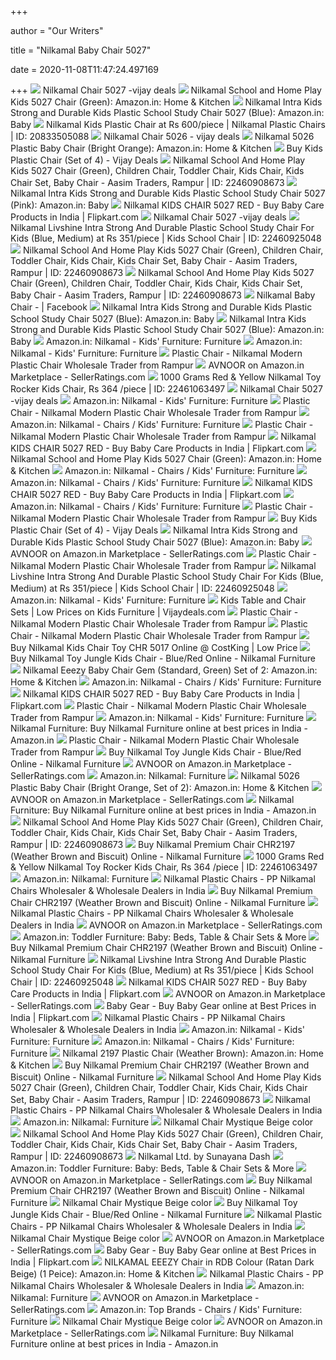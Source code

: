 +++
        
author = "Our Writers"
        
title = "Nilkamal Baby Chair 5027"
        
date = 2020-11-08T11:47:24.497169
        
+++
[ ![](https://www.vijaydeals.com/images/thumbs/0003736_nilkamal-kids-chair-5027-set-of-4_550.jpeg)](https://www.vijaydeals.com/images/thumbs/0003736_nilkamal-kids-chair-5027-set-of-4_550.jpeg) Nilkamal Chair 5027 -vijay deals
[ ![](https://images-na.ssl-images-amazon.com/images/I/31K4WExWqPL.jpg)](https://images-na.ssl-images-amazon.com/images/I/31K4WExWqPL.jpg) Nilkamal School and Home Play Kids 5027 Chair (Green): Amazon.in: Home &  Kitchen
[ ![](https://images-na.ssl-images-amazon.com/images/I/31reZ%2BGXdRL.jpg)](https://images-na.ssl-images-amazon.com/images/I/31reZ%2BGXdRL.jpg) Nilkamal Intra Kids Strong and Durable Kids Plastic School Study Chair 5027  (Blue): Amazon.in: Baby
[ ![](https://5.imimg.com/data5/SV/LV/WO/SELLER-4081295/easy-plastic-chair-500x500.jpg)](https://5.imimg.com/data5/SV/LV/WO/SELLER-4081295/easy-plastic-chair-500x500.jpg) Nilkamal Kids Plastic Chair at Rs 600/piece | Nilkamal Plastic Chairs | ID:  20833505088
[ ![](https://www.vijaydeals.com/images/thumbs/0003733_nilkamal-kids-chair-5026-set-of-4_550.jpeg)](https://www.vijaydeals.com/images/thumbs/0003733_nilkamal-kids-chair-5026-set-of-4_550.jpeg) Nilkamal Chair 5026 - vijay deals
[ ![](https://images-eu.ssl-images-amazon.com/images/I/41s72866UhL._AC_UL160_SR160,160_.jpg)](https://images-eu.ssl-images-amazon.com/images/I/41s72866UhL._AC_UL160_SR160,160_.jpg) Nilkamal 5026 Plastic Baby Chair (Bright Orange): Amazon.in: Home & Kitchen
[ ![](https://www.vijaydeals.com/images/thumbs/0003705_cello-rock-chair-set-of-2_415.jpeg)](https://www.vijaydeals.com/images/thumbs/0003705_cello-rock-chair-set-of-2_415.jpeg) Buy Kids Plastic Chair (Set of 4) - Vijay Deals
[ ![](https://5.imimg.com/data5/AX/VD/NV/SELLER-41803277/nilkamal-school-and-home-play-kids-5027-chair-green--500x500.jpg)](https://5.imimg.com/data5/AX/VD/NV/SELLER-41803277/nilkamal-school-and-home-play-kids-5027-chair-green--500x500.jpg) Nilkamal School And Home Play Kids 5027 Chair (Green), Children Chair,  Toddler Chair, Kids Chair, Kids Chair Set, Baby Chair - Aasim Traders,  Rampur | ID: 22460908673
[ ![](https://images-eu.ssl-images-amazon.com/images/I/31Q7MIM341L._SR600%2C315_PIWhiteStrip%2CBottomLeft%2C0%2C35_SCLZZZZZZZ_.jpg)](https://images-eu.ssl-images-amazon.com/images/I/31Q7MIM341L._SR600%2C315_PIWhiteStrip%2CBottomLeft%2C0%2C35_SCLZZZZZZZ_.jpg) Nilkamal Intra Kids Strong and Durable Kids Plastic School Study Chair 5027  (Pink): Amazon.in: Baby
[ ![](https://rukminim1.flixcart.com/image/352/352/jzrb53k0/chair/p/6/z/kids-chair-5027-red-nkchr5027red-chair-nilkamal-original-imafjhg9fwhzaudy.jpeg?q=70)](https://rukminim1.flixcart.com/image/352/352/jzrb53k0/chair/p/6/z/kids-chair-5027-red-nkchr5027red-chair-nilkamal-original-imafjhg9fwhzaudy.jpeg?q=70) Nilkamal KIDS CHAIR 5027 RED - Buy Baby Care Products in India |  Flipkart.com
[ ![](https://www.vijaydeals.com/images/thumbs/0003739_nilkamal-kids-chair-5027-set-of-4_100.jpeg)](https://www.vijaydeals.com/images/thumbs/0003739_nilkamal-kids-chair-5027-set-of-4_100.jpeg) Nilkamal Chair 5027 -vijay deals
[ ![](https://5.imimg.com/data5/GZ/JZ/KD/SELLER-41803277/nilkamal-livshine-intra-strong-and-durable-plastic-school-study-chair-for-kids-blue-medium--500x500.jpg)](https://5.imimg.com/data5/GZ/JZ/KD/SELLER-41803277/nilkamal-livshine-intra-strong-and-durable-plastic-school-study-chair-for-kids-blue-medium--500x500.jpg) Nilkamal Livshine Intra Strong And Durable Plastic School Study Chair For  Kids (Blue, Medium) at Rs 351/piece | Kids School Chair | ID: 22460925048
[ ![](https://5.imimg.com/data5/HG/LM/YB/SELLER-41803277/nilkamal-school-and-home-play-kids-5027-chair-green--500x500.jpg)](https://5.imimg.com/data5/HG/LM/YB/SELLER-41803277/nilkamal-school-and-home-play-kids-5027-chair-green--500x500.jpg) Nilkamal School And Home Play Kids 5027 Chair (Green), Children Chair,  Toddler Chair, Kids Chair, Kids Chair Set, Baby Chair - Aasim Traders,  Rampur | ID: 22460908673
[ ![](https://5.imimg.com/data5/EO/AL/AU/SELLER-41803277/nilkamal-school-and-home-play-kids-5027-chair-green--500x500.jpg)](https://5.imimg.com/data5/EO/AL/AU/SELLER-41803277/nilkamal-school-and-home-play-kids-5027-chair-green--500x500.jpg) Nilkamal School And Home Play Kids 5027 Chair (Green), Children Chair,  Toddler Chair, Kids Chair, Kids Chair Set, Baby Chair - Aasim Traders,  Rampur | ID: 22460908673
[ ![](https://lookaside.fbsbx.com/lookaside/crawler/media/?media_id=1499576693504780)](https://lookaside.fbsbx.com/lookaside/crawler/media/?media_id=1499576693504780) Nilkamal Baby Chair -     | Facebook
[ ![](https://images-na.ssl-images-amazon.com/images/I/31ASF-L2NmL.jpg)](https://images-na.ssl-images-amazon.com/images/I/31ASF-L2NmL.jpg) Nilkamal Intra Kids Strong and Durable Kids Plastic School Study Chair 5027  (Blue): Amazon.in: Baby
[ ![](https://images-na.ssl-images-amazon.com/images/I/31MM-dyPLdL._SY355_.jpg)](https://images-na.ssl-images-amazon.com/images/I/31MM-dyPLdL._SY355_.jpg) Nilkamal Intra Kids Strong and Durable Kids Plastic School Study Chair 5027  (Blue): Amazon.in: Baby
[ ![](https://m.media-amazon.com/images/I/61pUMf+wkiL._AC_UL320_.jpg)](https://m.media-amazon.com/images/I/61pUMf+wkiL._AC_UL320_.jpg) Amazon.in: Nilkamal - Kids' Furniture: Furniture
[ ![](https://m.media-amazon.com/images/I/61IPejs9suL._AC_UL320_.jpg)](https://m.media-amazon.com/images/I/61IPejs9suL._AC_UL320_.jpg) Amazon.in: Nilkamal - Kids' Furniture: Furniture
[ ![](https://5.imimg.com/data5/NY/ND/XH/SELLER-41803277/capture-500x500.PNG)](https://5.imimg.com/data5/NY/ND/XH/SELLER-41803277/capture-500x500.PNG) Plastic Chair - Nilkamal Modern Plastic Chair Wholesale Trader from Rampur
[ ![](https://m.media-amazon.com/images/I/61qt2kQO6DL._AC_UY218_.jpg)](https://m.media-amazon.com/images/I/61qt2kQO6DL._AC_UY218_.jpg) AVNOOR on Amazon.in Marketplace - SellerRatings.com
[ ![](https://5.imimg.com/data5/FC/MW/AY/SELLER-41803277/41ruw-sya-l-250x250.jpg)](https://5.imimg.com/data5/FC/MW/AY/SELLER-41803277/41ruw-sya-l-250x250.jpg) 1000 Grams Red & Yellow Nilkamal Toy Rocker Kids Chair, Rs 364 /piece | ID:  22461063497
[ ![](https://www.vijaydeals.com/images/thumbs/0003737_nilkamal-kids-chair-5027-set-of-4_100.jpeg)](https://www.vijaydeals.com/images/thumbs/0003737_nilkamal-kids-chair-5027-set-of-4_100.jpeg) Nilkamal Chair 5027 -vijay deals
[ ![](https://m.media-amazon.com/images/I/31ofx+lfCeL._AC_UL320_.jpg)](https://m.media-amazon.com/images/I/31ofx+lfCeL._AC_UL320_.jpg) Amazon.in: Nilkamal - Kids' Furniture: Furniture
[ ![](https://5.imimg.com/data5/BX/MO/YL/SELLER-41803277/nilkamal-mystique-high-back-chair-500x500.PNG)](https://5.imimg.com/data5/BX/MO/YL/SELLER-41803277/nilkamal-mystique-high-back-chair-500x500.PNG) Plastic Chair - Nilkamal Modern Plastic Chair Wholesale Trader from Rampur
[ ![](https://m.media-amazon.com/images/I/61yWXXANpXL._AC_UL320_.jpg)](https://m.media-amazon.com/images/I/61yWXXANpXL._AC_UL320_.jpg) Amazon.in: Nilkamal - Chairs / Kids' Furniture: Furniture
[ ![](https://5.imimg.com/data5/UZ/OQ/HS/SELLER-41803277/glass-top-center-tables-500x500.PNG)](https://5.imimg.com/data5/UZ/OQ/HS/SELLER-41803277/glass-top-center-tables-500x500.PNG) Plastic Chair - Nilkamal Modern Plastic Chair Wholesale Trader from Rampur
[ ![](https://rukminim1.flixcart.com/image/312/312/kaijgy80/chair/z/g/t/unbreakable-fibre-made-with-smooth-finishing-kids-chair-am1528-original-imafsfz8chnyzfh9.jpeg?q=70)](https://rukminim1.flixcart.com/image/312/312/kaijgy80/chair/z/g/t/unbreakable-fibre-made-with-smooth-finishing-kids-chair-am1528-original-imafsfz8chnyzfh9.jpeg?q=70) Nilkamal KIDS CHAIR 5027 RED - Buy Baby Care Products in India |  Flipkart.com
[ ![](https://images-na.ssl-images-amazon.com/images/I/31Zfa768PTL.jpg)](https://images-na.ssl-images-amazon.com/images/I/31Zfa768PTL.jpg) Nilkamal School and Home Play Kids 5027 Chair (Green): Amazon.in: Home &  Kitchen
[ ![](https://m.media-amazon.com/images/I/71PuRZBqD6L._AC_UL320_.jpg)](https://m.media-amazon.com/images/I/71PuRZBqD6L._AC_UL320_.jpg) Amazon.in: Nilkamal - Chairs / Kids' Furniture: Furniture
[ ![](https://m.media-amazon.com/images/I/81kQkKFGrbL._AC_UL320_.jpg)](https://m.media-amazon.com/images/I/81kQkKFGrbL._AC_UL320_.jpg) Amazon.in: Nilkamal - Chairs / Kids' Furniture: Furniture
[ ![](https://rukminim1.flixcart.com/image/312/312/kaijgy80/chair/9/z/y/unbreakable-fibre-made-with-smooth-finishing-kids-chair-am1526-original-imafsfz8a2myfejg.jpeg?q=70)](https://rukminim1.flixcart.com/image/312/312/kaijgy80/chair/9/z/y/unbreakable-fibre-made-with-smooth-finishing-kids-chair-am1526-original-imafsfz8a2myfejg.jpeg?q=70) Nilkamal KIDS CHAIR 5027 RED - Buy Baby Care Products in India |  Flipkart.com
[ ![](https://m.media-amazon.com/images/I/61-RTWrb-GL._AC_UL320_.jpg)](https://m.media-amazon.com/images/I/61-RTWrb-GL._AC_UL320_.jpg) Amazon.in: Nilkamal - Chairs / Kids' Furniture: Furniture
[ ![](https://5.imimg.com/data5/WJ/GZ/CD/SELLER-41803277/crystal-polypropylene-chair-500x500.PNG)](https://5.imimg.com/data5/WJ/GZ/CD/SELLER-41803277/crystal-polypropylene-chair-500x500.PNG) Plastic Chair - Nilkamal Modern Plastic Chair Wholesale Trader from Rampur
[ ![](https://www.vijaydeals.com/images/thumbs/0003719_kids-premium-plastic-study-chair-set-of-4_550.jpeg)](https://www.vijaydeals.com/images/thumbs/0003719_kids-premium-plastic-study-chair-set-of-4_550.jpeg) Buy Kids Plastic Chair (Set of 4) - Vijay Deals
[ ![](https://images-na.ssl-images-amazon.com/images/I/31xar8AT-DL.jpg)](https://images-na.ssl-images-amazon.com/images/I/31xar8AT-DL.jpg) Nilkamal Intra Kids Strong and Durable Kids Plastic School Study Chair 5027  (Blue): Amazon.in: Baby
[ ![](https://m.media-amazon.com/images/I/51Ap-PhvvVL._AC_UY218_.jpg)](https://m.media-amazon.com/images/I/51Ap-PhvvVL._AC_UY218_.jpg) AVNOOR on Amazon.in Marketplace - SellerRatings.com
[ ![](https://5.imimg.com/data5/JH/OP/AR/SELLER-41803277/ww-500x500.PNG)](https://5.imimg.com/data5/JH/OP/AR/SELLER-41803277/ww-500x500.PNG) Plastic Chair - Nilkamal Modern Plastic Chair Wholesale Trader from Rampur
[ ![](https://5.imimg.com/data5/MS/FK/DC/SELLER-41803277/nilkamal-livshine-intra-strong-and-durable-plastic-school-study-chair-for-kids-blue-medium--500x500.jpg)](https://5.imimg.com/data5/MS/FK/DC/SELLER-41803277/nilkamal-livshine-intra-strong-and-durable-plastic-school-study-chair-for-kids-blue-medium--500x500.jpg) Nilkamal Livshine Intra Strong And Durable Plastic School Study Chair For  Kids (Blue, Medium) at Rs 351/piece | Kids School Chair | ID: 22460925048
[ ![](https://m.media-amazon.com/images/I/81lA6RbF+uL._AC_UL320_.jpg)](https://m.media-amazon.com/images/I/81lA6RbF+uL._AC_UL320_.jpg) Amazon.in: Nilkamal - Kids' Furniture: Furniture
[ ![](https://www.vijaydeals.com/images/thumbs/0003699_nilkamal-apple-juniors-study-set-blue-red_415.jpeg)](https://www.vijaydeals.com/images/thumbs/0003699_nilkamal-apple-juniors-study-set-blue-red_415.jpeg) Kids Table and Chair Sets | Low Prices on Kids Furniture | Vijaydeals.com
[ ![](https://5.imimg.com/data5/KU/MY/VY/SELLER-41803277/nilkamal-toy-5005-chair-500x500.jpg)](https://5.imimg.com/data5/KU/MY/VY/SELLER-41803277/nilkamal-toy-5005-chair-500x500.jpg) Plastic Chair - Nilkamal Modern Plastic Chair Wholesale Trader from Rampur
[ ![](https://5.imimg.com/data5/IC/TA/ZF/SELLER-41803277/aa-500x500.PNG)](https://5.imimg.com/data5/IC/TA/ZF/SELLER-41803277/aa-500x500.PNG) Plastic Chair - Nilkamal Modern Plastic Chair Wholesale Trader from Rampur
[ ![](https://www.costking.in/media/catalog/product/cache/1/image/512x512/9df78eab33525d08d6e5fb8d27136e95/n/i/nilkamal_kids_chair_toy_chr_5017-1.jpg)](https://www.costking.in/media/catalog/product/cache/1/image/512x512/9df78eab33525d08d6e5fb8d27136e95/n/i/nilkamal_kids_chair_toy_chr_5017-1.jpg) Buy Nilkamal Kids Chair Toy CHR 5017 Online @ CostKing | Low Price
[ ![](https://cdn.shopify.com/s/files/1/0044/1208/0217/products/TOYJUNGLEBLURED_02_2000x.jpg?v=1599196242)](https://cdn.shopify.com/s/files/1/0044/1208/0217/products/TOYJUNGLEBLURED_02_2000x.jpg?v=1599196242) Buy Nilkamal Toy Jungle Kids Chair - Blue/Red Online - Nilkamal Furniture
[ ![](https://images-na.ssl-images-amazon.com/images/I/51BDe0KIA4L._SX425_.jpg)](https://images-na.ssl-images-amazon.com/images/I/51BDe0KIA4L._SX425_.jpg) Nilkamal Eeezy Baby Chair Gem (Standard, Green) Set of 2: Amazon.in: Home &  Kitchen
[ ![](https://m.media-amazon.com/images/I/71NfqnMpxfL._AC_UL320_.jpg)](https://m.media-amazon.com/images/I/71NfqnMpxfL._AC_UL320_.jpg) Amazon.in: Nilkamal - Chairs / Kids' Furniture: Furniture
[ ![](https://rukminim1.flixcart.com/image/312/312/kb6tyfk0/potty-seat-box/f/8/g/india-baby-pink-chair-kb-babychair-01-korbox-original-imafshjpbyyzckqb.jpeg?q=70)](https://rukminim1.flixcart.com/image/312/312/kb6tyfk0/potty-seat-box/f/8/g/india-baby-pink-chair-kb-babychair-01-korbox-original-imafshjpbyyzckqb.jpeg?q=70) Nilkamal KIDS CHAIR 5027 RED - Buy Baby Care Products in India |  Flipkart.com
[ ![](https://5.imimg.com/data5/LK/CT/RB/SELLER-41803277/nilkamal-aqua-solo-baby-chair-bright-blue-set-of-1-500x500.jpg)](https://5.imimg.com/data5/LK/CT/RB/SELLER-41803277/nilkamal-aqua-solo-baby-chair-bright-blue-set-of-1-500x500.jpg) Plastic Chair - Nilkamal Modern Plastic Chair Wholesale Trader from Rampur
[ ![](https://m.media-amazon.com/images/I/51JccWWNojL._AC_UL320_.jpg)](https://m.media-amazon.com/images/I/51JccWWNojL._AC_UL320_.jpg) Amazon.in: Nilkamal - Kids' Furniture: Furniture
[ ![](https://m.media-amazon.com/images/I/51AmNzoAtUL._AC_UL320_.jpg)](https://m.media-amazon.com/images/I/51AmNzoAtUL._AC_UL320_.jpg) Nilkamal Furniture: Buy Nilkamal Furniture online at best prices in India -  Amazon.in
[ ![](https://5.imimg.com/data5/DG/BT/FN/SELLER-41803277/glass-top-dining-tables-500x500.PNG)](https://5.imimg.com/data5/DG/BT/FN/SELLER-41803277/glass-top-dining-tables-500x500.PNG) Plastic Chair - Nilkamal Modern Plastic Chair Wholesale Trader from Rampur
[ ![](https://cdn.shopify.com/s/files/1/0044/1208/0217/products/TOYJUNGLEBLURED_04_2000x.jpg?v=1599196242)](https://cdn.shopify.com/s/files/1/0044/1208/0217/products/TOYJUNGLEBLURED_04_2000x.jpg?v=1599196242) Buy Nilkamal Toy Jungle Kids Chair - Blue/Red Online - Nilkamal Furniture
[ ![](https://m.media-amazon.com/images/I/71LOyYGbWRL._AC_UY218_.jpg)](https://m.media-amazon.com/images/I/71LOyYGbWRL._AC_UY218_.jpg) AVNOOR on Amazon.in Marketplace - SellerRatings.com
[ ![](https://m.media-amazon.com/images/I/61RX2yxiOwL._AC_UL320_.jpg)](https://m.media-amazon.com/images/I/61RX2yxiOwL._AC_UL320_.jpg) Amazon.in: Nilkamal: Furniture
[ ![](https://images-na.ssl-images-amazon.com/images/I/81zaAtdMc7L._SL1500_.jpg)](https://images-na.ssl-images-amazon.com/images/I/81zaAtdMc7L._SL1500_.jpg) Nilkamal 5026 Plastic Baby Chair (Bright Orange, Set of 2): Amazon.in: Home  & Kitchen
[ ![](https://m.media-amazon.com/images/I/71fpdGfOdYL._AC_UY218_.jpg)](https://m.media-amazon.com/images/I/71fpdGfOdYL._AC_UY218_.jpg) AVNOOR on Amazon.in Marketplace - SellerRatings.com
[ ![](https://m.media-amazon.com/images/I/51+v6JT7NNL._AC_UL320_.jpg)](https://m.media-amazon.com/images/I/51+v6JT7NNL._AC_UL320_.jpg) Nilkamal Furniture: Buy Nilkamal Furniture online at best prices in India -  Amazon.in
[ ![](https://5.imimg.com/data5/EC/JO/IT/SELLER-41803277/nilkamal-toy-jungle-kids-chair-250x250.jpg)](https://5.imimg.com/data5/EC/JO/IT/SELLER-41803277/nilkamal-toy-jungle-kids-chair-250x250.jpg) Nilkamal School And Home Play Kids 5027 Chair (Green), Children Chair,  Toddler Chair, Kids Chair, Kids Chair Set, Baby Chair - Aasim Traders,  Rampur | ID: 22460908673
[ ![](https://cdn.shopify.com/s/files/1/0044/1208/0217/products/CHR2197_W_WEATHER_BRN_SHELL_BISCUIT_INS_CHR2197WBN_BST_1_2000x.jpg?v=1567845629)](https://cdn.shopify.com/s/files/1/0044/1208/0217/products/CHR2197_W_WEATHER_BRN_SHELL_BISCUIT_INS_CHR2197WBN_BST_1_2000x.jpg?v=1567845629) Buy Nilkamal Premium Chair CHR2197 (Weather Brown and Biscuit) Online - Nilkamal  Furniture
[ ![](https://5.imimg.com/data5/MZ/CQ/TP/SELLER-41803277/toyrockeryelred-05-2000x-copy-500x500.jpg)](https://5.imimg.com/data5/MZ/CQ/TP/SELLER-41803277/toyrockeryelred-05-2000x-copy-500x500.jpg) 1000 Grams Red & Yellow Nilkamal Toy Rocker Kids Chair, Rs 364 /piece | ID:  22461063497
[ ![](https://m.media-amazon.com/images/I/61P0G8KP8OL._AC_UL320_.jpg)](https://m.media-amazon.com/images/I/61P0G8KP8OL._AC_UL320_.jpg) Amazon.in: Nilkamal: Furniture
[ ![](https://img.youtube.com/vi/yxhjLPfyhZE/hqdefault.jpg)](https://img.youtube.com/vi/yxhjLPfyhZE/hqdefault.jpg) Nilkamal Plastic Chairs - PP Nilkamal Chairs Wholesaler & Wholesale Dealers  in India
[ ![](https://cdn.shopify.com/s/files/1/0044/1208/0217/products/CHR2197_W_WEATHER_BRN_SHELL_BISCUIT_INS_CHR2197WBN_BST_2_2000x.jpg?v=1567845629)](https://cdn.shopify.com/s/files/1/0044/1208/0217/products/CHR2197_W_WEATHER_BRN_SHELL_BISCUIT_INS_CHR2197WBN_BST_2_2000x.jpg?v=1567845629) Buy Nilkamal Premium Chair CHR2197 (Weather Brown and Biscuit) Online - Nilkamal  Furniture
[ ![](https://5.imimg.com/data5/UR/QN/LW/SELLER-8562081/nilkamal-plastic-chair-2005-model-size-standard-for-indoor-250x250.jpg)](https://5.imimg.com/data5/UR/QN/LW/SELLER-8562081/nilkamal-plastic-chair-2005-model-size-standard-for-indoor-250x250.jpg) Nilkamal Plastic Chairs - PP Nilkamal Chairs Wholesaler & Wholesale Dealers  in India
[ ![](https://m.media-amazon.com/images/I/61cBWR3UDrL._AC_UY218_.jpg)](https://m.media-amazon.com/images/I/61cBWR3UDrL._AC_UY218_.jpg) AVNOOR on Amazon.in Marketplace - SellerRatings.com
[ ![](https://m.media-amazon.com/images/I/61G+LkBT6jL._AC_UL320_.jpg)](https://m.media-amazon.com/images/I/61G+LkBT6jL._AC_UL320_.jpg) Amazon.in: Toddler Furniture: Baby: Beds, Table & Chair Sets & More
[ ![](https://cdn.shopify.com/s/files/1/0044/1208/0217/products/CHR2197_W_WEATHER_BRN_SHELL_BISCUIT_INS_CHR2197WBN_BST_4_2000x.jpg?v=1567845629)](https://cdn.shopify.com/s/files/1/0044/1208/0217/products/CHR2197_W_WEATHER_BRN_SHELL_BISCUIT_INS_CHR2197WBN_BST_4_2000x.jpg?v=1567845629) Buy Nilkamal Premium Chair CHR2197 (Weather Brown and Biscuit) Online - Nilkamal  Furniture
[ ![](https://5.imimg.com/data5/OT/OS/RN/SELLER-41803277/nilkamal-livshine-intra-strong-and-durable-plastic-school-study-chair-for-kids-blue-medium--500x500.jpg)](https://5.imimg.com/data5/OT/OS/RN/SELLER-41803277/nilkamal-livshine-intra-strong-and-durable-plastic-school-study-chair-for-kids-blue-medium--500x500.jpg) Nilkamal Livshine Intra Strong And Durable Plastic School Study Chair For  Kids (Blue, Medium) at Rs 351/piece | Kids School Chair | ID: 22460925048
[ ![](https://rukminim1.flixcart.com/image/312/312/jzk5xu80/chair/v/y/z/imported-kids-sofa-seat-imported-kids-sofa-004-chair-richmonk-original-imafjjzm7uz6vsgy.jpeg?q=70)](https://rukminim1.flixcart.com/image/312/312/jzk5xu80/chair/v/y/z/imported-kids-sofa-seat-imported-kids-sofa-004-chair-richmonk-original-imafjjzm7uz6vsgy.jpeg?q=70) Nilkamal KIDS CHAIR 5027 RED - Buy Baby Care Products in India |  Flipkart.com
[ ![](https://m.media-amazon.com/images/I/814LL4PrAgL._AC_UY218_.jpg)](https://m.media-amazon.com/images/I/814LL4PrAgL._AC_UY218_.jpg) AVNOOR on Amazon.in Marketplace - SellerRatings.com
[ ![](https://rukminim1.flixcart.com/image/612/612/jza5uvk0/chair/c/r/n/kids-chair-gikpc011-chair-geometry-original-imafjcbn2xekteaa.jpeg?q=70)](https://rukminim1.flixcart.com/image/612/612/jza5uvk0/chair/c/r/n/kids-chair-gikpc011-chair-geometry-original-imafjcbn2xekteaa.jpeg?q=70) Baby Gear - Buy Baby Gear online at Best Prices in India | Flipkart.com
[ ![](https://5.imimg.com/data5/GD/NF/MY-8504056/nilkamal-chair-2123-250x250.jpg)](https://5.imimg.com/data5/GD/NF/MY-8504056/nilkamal-chair-2123-250x250.jpg) Nilkamal Plastic Chairs - PP Nilkamal Chairs Wholesaler & Wholesale Dealers  in India
[ ![](https://m.media-amazon.com/images/I/61ucaOnLzxL._AC_UL320_.jpg)](https://m.media-amazon.com/images/I/61ucaOnLzxL._AC_UL320_.jpg) Amazon.in: Nilkamal - Kids' Furniture: Furniture
[ ![](https://m.media-amazon.com/images/I/418ZwdwxdSL._AC_UL320_.jpg)](https://m.media-amazon.com/images/I/418ZwdwxdSL._AC_UL320_.jpg) Amazon.in: Nilkamal - Chairs / Kids' Furniture: Furniture
[ ![](https://m.media-amazon.com/images/I/41JtGHyr-UL._AC_UL400_.jpg)](https://m.media-amazon.com/images/I/41JtGHyr-UL._AC_UL400_.jpg) Nilkamal 2197 Plastic Chair (Weather Brown): Amazon.in: Home & Kitchen
[ ![](https://cdn.shopify.com/s/files/1/0044/1208/0217/products/CHR2197_W_WEATHER_BRN_SHELL_BISCUIT_INS_CHR2197WBN_BST_7_2000x.jpg?v=1575712298)](https://cdn.shopify.com/s/files/1/0044/1208/0217/products/CHR2197_W_WEATHER_BRN_SHELL_BISCUIT_INS_CHR2197WBN_BST_7_2000x.jpg?v=1575712298) Buy Nilkamal Premium Chair CHR2197 (Weather Brown and Biscuit) Online - Nilkamal  Furniture
[ ![](https://5.imimg.com/data5/MH/WT/MY-14321302/75-250x250.jpg)](https://5.imimg.com/data5/MH/WT/MY-14321302/75-250x250.jpg) Nilkamal School And Home Play Kids 5027 Chair (Green), Children Chair,  Toddler Chair, Kids Chair, Kids Chair Set, Baby Chair - Aasim Traders,  Rampur | ID: 22460908673
[ ![](https://5.imimg.com/data5/ZE/WM/MO/IOS-16992820/product-jpeg-250x250.png)](https://5.imimg.com/data5/ZE/WM/MO/IOS-16992820/product-jpeg-250x250.png) Nilkamal Plastic Chairs - PP Nilkamal Chairs Wholesaler & Wholesale Dealers  in India
[ ![](https://m.media-amazon.com/images/I/71ez4PmxaHL._AC_UL320_.jpg)](https://m.media-amazon.com/images/I/71ez4PmxaHL._AC_UL320_.jpg) Amazon.in: Nilkamal: Furniture
[ ![](https://cdn.shopify.com/s/files/1/1844/9185/products/MYSTIQUE_CHARCOAL_GREY_MYSTIQUECCG_03_2000x_d038f1a8-8632-4a76-97c5-ca40c49cd9b0_220x220.jpg?v=1591003365)](https://cdn.shopify.com/s/files/1/1844/9185/products/MYSTIQUE_CHARCOAL_GREY_MYSTIQUECCG_03_2000x_d038f1a8-8632-4a76-97c5-ca40c49cd9b0_220x220.jpg?v=1591003365) Nilkamal Chair Mystique Beige color
[ ![](https://5.imimg.com/data5/QX/CM/MY-16202779/kids-study-chair-250x250.jpg)](https://5.imimg.com/data5/QX/CM/MY-16202779/kids-study-chair-250x250.jpg) Nilkamal School And Home Play Kids 5027 Chair (Green), Children Chair,  Toddler Chair, Kids Chair, Kids Chair Set, Baby Chair - Aasim Traders,  Rampur | ID: 22460908673
[ ![](https://0901.static.prezi.com/preview/v2/cznzzm2o5vor4mfh3zmlz23z236jc3sachvcdoaizecfr3dnitcq_3_0.png)](https://0901.static.prezi.com/preview/v2/cznzzm2o5vor4mfh3zmlz23z236jc3sachvcdoaizecfr3dnitcq_3_0.png) Nilkamal Ltd. by Sunayana Dash
[ ![](https://m.media-amazon.com/images/I/71rmLdUwmvL._AC_UL320_.jpg)](https://m.media-amazon.com/images/I/71rmLdUwmvL._AC_UL320_.jpg) Amazon.in: Toddler Furniture: Baby: Beds, Table & Chair Sets & More
[ ![](https://m.media-amazon.com/images/I/61fEl7xLuiL._AC_UY218_.jpg)](https://m.media-amazon.com/images/I/61fEl7xLuiL._AC_UY218_.jpg) AVNOOR on Amazon.in Marketplace - SellerRatings.com
[ ![](https://cdn.shopify.com/s/files/1/0044/1208/0217/products/CHR2197_W_WEATHER_BRN_SHELL_BISCUIT_INS_CHR2197WBN_BST_6_2000x.jpg?v=1567845629)](https://cdn.shopify.com/s/files/1/0044/1208/0217/products/CHR2197_W_WEATHER_BRN_SHELL_BISCUIT_INS_CHR2197WBN_BST_6_2000x.jpg?v=1567845629) Buy Nilkamal Premium Chair CHR2197 (Weather Brown and Biscuit) Online - Nilkamal  Furniture
[ ![](https://cdn.shopify.com/s/files/1/1844/9185/products/MYSTIQUEMBC-MYSTIQUE_MARBLE_CREAM-1_2000x_48c450ac-2e16-4c9d-ae80-c9edda9c0c11.jpg?v=1590954036)](https://cdn.shopify.com/s/files/1/1844/9185/products/MYSTIQUEMBC-MYSTIQUE_MARBLE_CREAM-1_2000x_48c450ac-2e16-4c9d-ae80-c9edda9c0c11.jpg?v=1590954036) Nilkamal Chair Mystique Beige color
[ ![](https://cdn.shopify.com/s/files/1/0044/1208/0217/products/TOYJUNGLEBLURED_03_2000x.jpg?v=1599196242)](https://cdn.shopify.com/s/files/1/0044/1208/0217/products/TOYJUNGLEBLURED_03_2000x.jpg?v=1599196242) Buy Nilkamal Toy Jungle Kids Chair - Blue/Red Online - Nilkamal Furniture
[ ![](https://img.youtube.com/vi/lLxdxH7QfOs/hqdefault.jpg)](https://img.youtube.com/vi/lLxdxH7QfOs/hqdefault.jpg) Nilkamal Plastic Chairs - PP Nilkamal Chairs Wholesaler & Wholesale Dealers  in India
[ ![](https://cdn.shopify.com/s/files/1/1844/9185/products/Beige_color_size.jpg?v=1569064728)](https://cdn.shopify.com/s/files/1/1844/9185/products/Beige_color_size.jpg?v=1569064728) Nilkamal Chair Mystique Beige color
[ ![](https://m.media-amazon.com/images/I/41zkl5FobvL._AC_UY218_.jpg)](https://m.media-amazon.com/images/I/41zkl5FobvL._AC_UY218_.jpg) AVNOOR on Amazon.in Marketplace - SellerRatings.com
[ ![](https://rukminim1.flixcart.com/image/612/612/jzk5xu80/chair/5/v/k/kids-chair-gikpc011g-chair-geometry-original-imafjjf3x9wz55rd.jpeg?q=70)](https://rukminim1.flixcart.com/image/612/612/jzk5xu80/chair/5/v/k/kids-chair-gikpc011g-chair-geometry-original-imafjjf3x9wz55rd.jpeg?q=70) Baby Gear - Buy Baby Gear online at Best Prices in India | Flipkart.com
[ ![](https://images-na.ssl-images-amazon.com/images/I/61143YeZGkL._SL1500_.jpg)](https://images-na.ssl-images-amazon.com/images/I/61143YeZGkL._SL1500_.jpg) NILKAMAL EEEZY Chair in RDB Colour (Ratan Dark Beige) (1 Peice): Amazon.in:  Home & Kitchen
[ ![](https://4.imimg.com/data4/BD/WX/ANDROID-29852327/product-250x250.jpeg)](https://4.imimg.com/data4/BD/WX/ANDROID-29852327/product-250x250.jpeg) Nilkamal Plastic Chairs - PP Nilkamal Chairs Wholesaler & Wholesale Dealers  in India
[ ![](https://m.media-amazon.com/images/I/61KrwW6wtzL._AC_UL320_.jpg)](https://m.media-amazon.com/images/I/61KrwW6wtzL._AC_UL320_.jpg) Amazon.in: Nilkamal: Furniture
[ ![](https://m.media-amazon.com/images/I/61dARjHUfpL._AC_UY218_.jpg)](https://m.media-amazon.com/images/I/61dARjHUfpL._AC_UY218_.jpg) AVNOOR on Amazon.in Marketplace - SellerRatings.com
[ ![](https://m.media-amazon.com/images/I/71MBMf9zO4L._AC_UL320_.jpg)](https://m.media-amazon.com/images/I/71MBMf9zO4L._AC_UL320_.jpg) Amazon.in: Top Brands - Chairs / Kids' Furniture: Furniture
[ ![](https://cdn.shopify.com/s/files/1/1844/9185/products/nilkamal_mystique_marble_cream_02.jpg?v=1569064728)](https://cdn.shopify.com/s/files/1/1844/9185/products/nilkamal_mystique_marble_cream_02.jpg?v=1569064728) Nilkamal Chair Mystique Beige color
[ ![](https://m.media-amazon.com/images/I/41-l2E5MpEL._AC_UY218_.jpg)](https://m.media-amazon.com/images/I/41-l2E5MpEL._AC_UY218_.jpg) AVNOOR on Amazon.in Marketplace - SellerRatings.com
[ ![](https://m.media-amazon.com/images/I/318NMiROqVL._AC_UL320_.jpg)](https://m.media-amazon.com/images/I/318NMiROqVL._AC_UL320_.jpg) Nilkamal Furniture: Buy Nilkamal Furniture online at best prices in India -  Amazon.in
